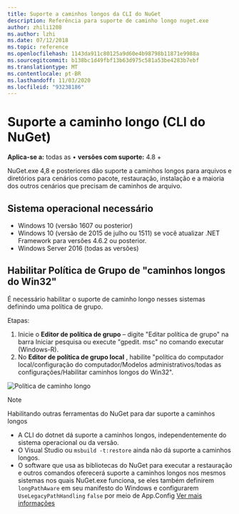 ```yaml
---
title: Suporte a caminhos longos da CLI do NuGet
description: Referência para suporte de caminho longo nuget.exe
author: zhili1208
ms.author: lzhi
ms.date: 07/12/2018
ms.topic: reference
ms.openlocfilehash: 1143da911c80125a9d60e4b98798b11871e9988a
ms.sourcegitcommit: b138bc1d49fbf13b63d975c581a53be4283b7ebf
ms.translationtype: MT
ms.contentlocale: pt-BR
ms.lasthandoff: 11/03/2020
ms.locfileid: "93238186"
---
```

# <a name="long-path-support-nuget-cli"></a>Suporte a caminho longo (CLI do NuGet)

**Aplica-se a:** todas as &bullet; **versões com suporte:** 4.8 +

NuGet.exe 4,8 e posteriores dão suporte a caminhos longos para arquivos e diretórios para cenários como pacote, restauração, instalação e a maioria dos outros cenários que precisam de caminhos de arquivo.

## <a name="required-operating-system"></a>Sistema operacional necessário

-   Windows 10 (versão 1607 ou posterior)
-   Windows 10 (versão de 2015 de julho ou 1511) se você atualizar .NET Framework para versões 4.6.2 ou posterior.
-   Windows Server 2016 (todas as versões)

## <a name="enable-win32-long-paths-group-policy"></a>Habilitar Política de Grupo de "caminhos longos do Win32"

É necessário habilitar o suporte de caminho longo nesses sistemas definindo uma política de grupo.

Etapas:
1. Inicie o **Editor de política de grupo** – digite "Editar política de grupo" na barra Iniciar pesquisa ou execute "gpedit. msc" no comando executar (Windows-R).
2. No **Editor de política de grupo local** , habilite "política do computador local/configuração do computador/Modelos administrativos/todas as configurações/Habilitar caminhos longos do Win32".

![Política de caminho longo](media/LongPathPolicy.png)


> [!Note]
> Habilitando outras ferramentas do NuGet para dar suporte a caminhos longos
>
> -   A CLI do dotnet dá suporte a caminhos longos, independentemente do sistema operacional ou da versão.
> -   O Visual Studio ou `msbuild -t:restore` ainda não dá suporte a caminhos longos.
> -   O software que usa as bibliotecas do NuGet para executar a restauração e outros comandos oferecerá suporte a caminhos longos nos mesmos sistemas nos quais NuGet.exe funciona, se eles também definirem `longPathAware` em seu manifesto do Windows e configurarem `UseLegacyPathHandling` `false` por meio de App.Config [Ver mais informações](/archive/blogs/jeremykuhne/net-4-6-2-and-long-paths-on-windows-10)
